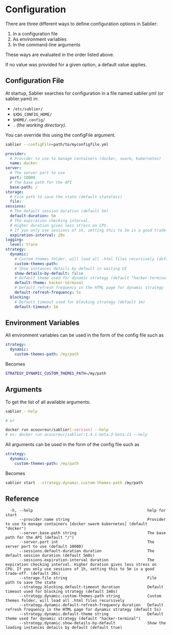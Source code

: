# Configuration

There are three different ways to define configuration options in Sablier:

1. In a configuration file
2. As environment variables
3. In the command-line arguments

These ways are evaluated in the order listed above.

If no value was provided for a given option, a default value applies.

## Configuration File

At startup, Sablier searches for configuration in a file named sablier.yml (or sablier.yaml) in:

- `/etc/sablier/`
- `$XDG_CONFIG_HOME/`
- `$HOME/.config/`
- `.` *(the working directory).*

You can override this using the configFile argument.

```bash
sablier --configFile=path/to/myconfigfile.yml
```

```yaml
provider:
  # Provider to use to manage containers (docker, swarm, kubernetes)
  name: docker 
server:
  # The server port to use
  port: 10000 
  # The base path for the API
  base-path: /
storage:
  # File path to save the state (default stateless)
  file:
sessions:
  # The default session duration (default 5m)
  default-duration: 5m
  # The expiration checking interval. 
  # Higher duration gives less stress on CPU. 
  # If you only use sessions of 1h, setting this to 5m is a good trade-off.
  expiration-interval: 20s
logging:
  level: trace
strategy:
  dynamic:
    # Custom themes folder, will load all .html files recursively (default empty)
    custom-themes-path:
    # Show instances details by default in waiting UI
    show-details-by-default: false
    # Default theme used for dynamic strategy (default "hacker-terminal")
    default-theme: hacker-terminal
    # Default refresh frequency in the HTML page for dynamic strategy
    default-refresh-frequency: 5s
  blocking:
    # Default timeout used for blocking strategy (default 1m)
    default-timeout: 1m
```

## Environment Variables

All environment variables can be used in the form of the config file such as 

```yaml
strategy:
  dynamic:
    custom-themes-path: /my/path
```

Becomes

```bash
STRATEGY_DYNAMIC_CUSTOM_THEMES_PATH=/my/path
```

## Arguments

To get the list of all available arguments:

```bash
sablier --help

# or

docker run acouvreur/sablier[:version] --help
# ex: docker run acouvreur/sablier:1.4.1-beta.3-beta.11 --help
```

All arguments can be used in the form of the config file such as 

```yaml
strategy:
  dynamic:
    custom-themes-path: /my/path
```

Becomes

```bash
sablier start --strategy.dynamic.custom-themes-path /my/path
```

## Reference

```
  -h, --help                                                  help for start
      --provider.name string                                  Provider to use to manage containers [docker swarm kubernetes] (default "docker")
      --server.base-path string                               The base path for the API (default "/")
      --server.port int                                       The server port to use (default 10000)
      --sessions.default-duration duration                    The default session duration (default 5m0s)
      --sessions.expiration-interval duration                 The expiration checking interval. Higher duration gives less stress on CPU. If you only use sessions of 1h, setting this to 5m is a good trade-off. (default 20s)
      --storage.file string                                   File path to save the state
      --strategy.blocking.default-timeout duration            Default timeout used for blocking strategy (default 1m0s)
      --strategy.dynamic.custom-themes-path string            Custom themes folder, will load all .html files recursively
      --strategy.dynamic.default-refresh-frequency duration   Default refresh frequency in the HTML page for dynamic strategy (default 5s)
      --strategy.dynamic.default-theme string                 Default theme used for dynamic strategy (default "hacker-terminal")
      --strategy.dynamic.show-details-by-default              Show the loading instances details by default (default true)
```
